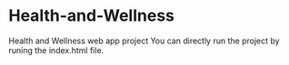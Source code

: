 # Health-and-Wellness
Health and Wellness web app project 
You can directly run the project by runing the index.html file.
